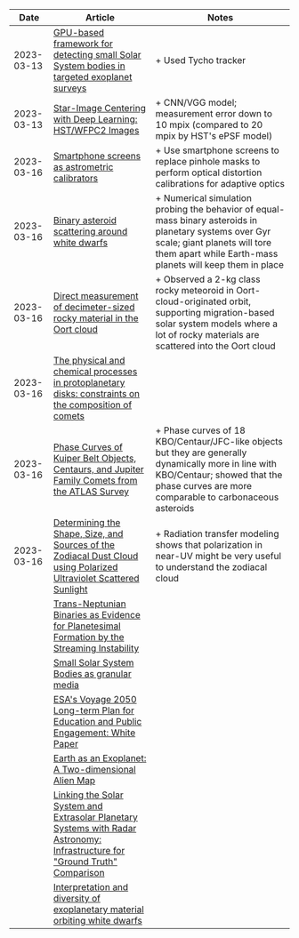 | Date | Article | Notes | 
| ---- | ---- | ---- |
| 2023-03-13 | [GPU-based framework for detecting small Solar System bodies in targeted exoplanet surveys](https://arxiv.org/abs/2303.07293) | + Used Tycho tracker |
| 2023-03-13 | [Star-Image Centering with Deep Learning: HST/WFPC2 Images](https://arxiv.org/abs/2303.03346) | + CNN/VGG model; measurement error down to 10 mpix (compared to 20 mpix by HST's ePSF model) |
| 2023-03-16 | [Smartphone screens as astrometric calibrators](https://arxiv.org/abs/2303.04961) | + Use smartphone screens to replace pinhole masks to perform optical distortion calibrations for adaptive optics |
| 2023-03-16 | [Binary asteroid scattering around white dwarfs](https://arxiv.org/abs/2302.00020) | + Numerical simulation probing the behavior of equal-mass binary asteroids in planetary systems over Gyr scale; giant planets will tore them apart while Earth-mass planets will keep them in place |
| 2023-03-16 | [Direct measurement of decimeter-sized rocky material in the Oort cloud](https://arxiv.org/abs/2212.06812) | + Observed a 2-kg class rocky meteoroid in Oort-cloud-originated orbit, supporting migration-based solar system models where a lot of rocky materials are scattered into the Oort cloud |
| 2023-03-16 | [The physical and chemical processes in protoplanetary disks: constraints on the composition of comets](https://arxiv.org/abs/2212.14529) |  |
| 2023-03-16 | [Phase Curves of Kuiper Belt Objects, Centaurs, and Jupiter Family Comets from the ATLAS Survey](https://arxiv.org/abs/2303.08643) | + Phase curves of 18 KBO/Centaur/JFC-like objects but they are generally dynamically more in line with KBO/Centaur; showed that the phase curves are more comparable to carbonaceous asteroids |
| 2023-03-16 | [Determining the Shape, Size, and Sources of the Zodiacal Dust Cloud using Polarized Ultraviolet Scattered Sunlight](https://arxiv.org/abs/2303.07612) | + Radiation transfer modeling shows that polarization in near-UV might be very useful to understand the zodiacal cloud |
| | [Trans-Neptunian Binaries as Evidence for Planetesimal Formation by the Streaming Instability](https://arxiv.org/abs/1906.11344) |
| | [Small Solar System Bodies as granular media](https://arxiv.org/abs/1907.02615) |
| | [ESA's Voyage 2050 Long-term Plan for Education and Public Engagement: White Paper](https://arxiv.org/abs/1908.01546) |
| | [Earth as an Exoplanet: A Two-dimensional Alien Map](https://arxiv.org/abs/1908.04350) |
| | [Linking the Solar System and Extrasolar Planetary Systems with Radar Astronomy: Infrastructure for "Ground Truth" Comparison](https://arxiv.org/abs/1908.05171) |
| | [Interpretation and diversity of exoplanetary material orbiting white dwarfs](https://arxiv.org/abs/1908.08047) |
